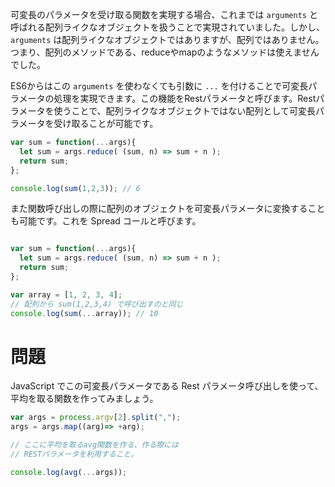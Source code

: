 可変長のパラメータを受け取る関数を実現する場合、これまでは `arguments` と呼ばれる配列ライクなオブジェクトを扱うことで実現されていました。しかし、 `arguments` は配列ライクなオブジェクトではありますが、配列ではありません。つまり、配列のメソッドである、reduceやmapのようなメソッドは使えませんでした。 


ES6からはこの `arguments` を使わなくても引数に `...` を付けることで可変長パラメータの処理を実現できます。この機能をRestパラメータと呼びます。Restパラメータを使うことで、配列ライクなオブジェクトではない配列として可変長パラメータを受け取ることが可能です。

```javascript
var sum = function(...args){
  let sum = args.reduce( (sum, n) => sum + n );
  return sum;
};

console.log(sum(1,2,3)); // 6
```

また関数呼び出しの際に配列のオブジェクトを可変長パラメータに変換することも可能です。これを Spread コールと呼びます。

```javascript

var sum = function(...args){
  let sum = args.reduce( (sum, n) => sum + n );
  return sum;
};

var array = [1, 2, 3, 4];
// 配列から sum(1,2,3,4) で呼び出すのと同じ
console.log(sum(...array)); // 10

```

# 問題

JavaScript でこの可変長パラメータである Rest パラメータ呼び出しを使って、平均を取る関数を作ってみましょう。

```javascript
var args = process.argv[2].split(",");
args = args.map((arg)=> +arg);

// ここに平均を取るavg関数を作る、作る際には
// RESTパラメータを利用すること。

console.log(avg(...args));
```
